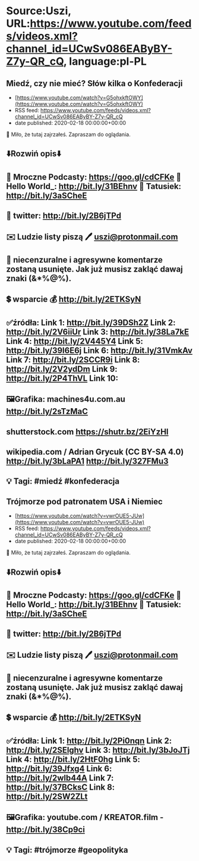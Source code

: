 # Source:Uszi, URL:https://www.youtube.com/feeds/videos.xml?channel_id=UCwSv086EAByBY-Z7y-QR_cQ, language:pl-PL

## Miedź, czy nie mieć? Słów kilka o Konfederacji
 - [https://www.youtube.com/watch?v=G5ohxkftOWY](https://www.youtube.com/watch?v=G5ohxkftOWY)
 - RSS feed: https://www.youtube.com/feeds/videos.xml?channel_id=UCwSv086EAByBY-Z7y-QR_cQ
 - date published: 2020-02-18 00:00:00+00:00

🤪 Miło, że tutaj zajrzałeś.  Zapraszam do oglądania.

⬇️Rozwiń opis⬇️
-------------------------------------------------------------
👀 Mroczne Podcasty: https://goo.gl/cdCFKe
👀 Hello World_: http://bit.ly/31BEhnv
👀 Tatusiek: http://bit.ly/3aSCheE
-------------------------------------------------------------
👀 twitter: http://bit.ly/2B6jTPd
-------------------------------------------------------------
✉️ Ludzie listy piszą 
🖊️ uszi@protonmail.com
-------------------------------------------------------------
👺 niecenzuralne i agresywne komentarze zostaną usunięte.  Jak już musisz zakląć dawaj znaki (&*%@%).
-------------------------------------------------------------
💲 wsparcie
💰 http://bit.ly/2ETKSyN
-------------------------------------------------------------
✅źródła:
Link 1:                   http://bit.ly/39DSh2Z
Link 2:                   http://bit.ly/2V6iiUr
Link 3:                   http://bit.ly/38La7kE
Link 4:                   http://bit.ly/2V445Y4
Link 5:                   http://bit.ly/39I6E6j
Link 6:                   http://bit.ly/31VmkAv
Link 7:                   http://bit.ly/2SCCR9i
Link 8:                   http://bit.ly/2V2ydDm
Link 9:                   http://bit.ly/2P4ThVL
Link 10:                   
-------------------------------------------------------------
🖼Grafika: 
machines4u.com.au
http://bit.ly/2sTzMaC
---
shutterstock.com
https://shutr.bz/2EiYzHl
---
wikipedia.com / Adrian Grycuk (CC BY-SA 4.0)
http://bit.ly/3bLaPA1
http://bit.ly/327FMu3
-------------------------------------------------------------
💡 Tagi: #miedź #konfederacja
-------------------------------------------------------------

## Trójmorze pod patronatem USA i Niemiec
 - [https://www.youtube.com/watch?v=vwrOUE5-JUw](https://www.youtube.com/watch?v=vwrOUE5-JUw)
 - RSS feed: https://www.youtube.com/feeds/videos.xml?channel_id=UCwSv086EAByBY-Z7y-QR_cQ
 - date published: 2020-02-18 00:00:00+00:00

🤪 Miło, że tutaj zajrzałeś.  Zapraszam do oglądania.

⬇️Rozwiń opis⬇️
-------------------------------------------------------------
👀 Mroczne Podcasty: https://goo.gl/cdCFKe
👀 Hello World_: http://bit.ly/31BEhnv
👀 Tatusiek: http://bit.ly/3aSCheE
-------------------------------------------------------------
👀 twitter: http://bit.ly/2B6jTPd
-------------------------------------------------------------
✉️ Ludzie listy piszą 
🖊️ uszi@protonmail.com
-------------------------------------------------------------
👺 niecenzuralne i agresywne komentarze zostaną usunięte.  Jak już musisz zakląć dawaj znaki (&*%@%).
-------------------------------------------------------------
💲 wsparcie
💰 http://bit.ly/2ETKSyN
-------------------------------------------------------------
✅źródła:
Link 1:                   http://bit.ly/2Pi0nqn
Link 2:                   http://bit.ly/2SElghv
Link 3:                   http://bit.ly/3bJoJTj
Link 4:                   http://bit.ly/2HtF0hg
Link 5:                   http://bit.ly/39Jfxg4
Link 6:                   http://bit.ly/2wlb44A
Link 7:                   http://bit.ly/37BCksC
Link 8:                   http://bit.ly/2SW2ZLt
-------------------------------------------------------------
🖼Grafika: 
youtube.com / KREATOR.film - http://bit.ly/38Cp9ci
-------------------------------------------------------------
💡 Tagi: #trójmorze #geopolityka
-------------------------------------------------------------

